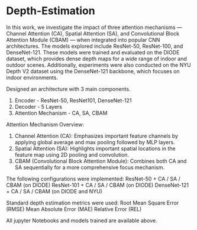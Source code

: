 # Depth-Estimation

In this work, we investigate the impact of three attention mechanisms — Channel Attention (CA),
Spatial Attention (SA), and Convolutional Block Attention Module (CBAM) — when integrated
into popular CNN architectures. The models explored include ResNet-50, ResNet-100, and
DenseNet-121. These models were trained and evaluated on the DIODE dataset, which provides
dense depth maps for a wide range of indoor and outdoor scenes. Additionally, experiments were also
conducted on the NYU Depth V2 dataset using the DenseNet-121 backbone, which focuses on
indoor environments.

Designed an architecture with 3 main components.
1) Encoder - ResNet-50, ResNet101, DenseNet-121
2) Decoder - 5 Layers
3) Attention Mechanism - CA, SA, CBAM

Attention Mechanism Overview:
1) Channel Attention (CA): Emphasizes important feature channels by applying global average and
max pooling followed by MLP layers.
2) Spatial Attention (SA): Highlights important spatial locations in the feature map using 2D
pooling and convolution.
3) CBAM (Convolutional Block Attention Module): Combines both CA and SA sequentially for a
more comprehensive focus mechanism.

The following configurations were implemented:
ResNet-50 + CA / SA / CBAM (on DIODE)
ResNet-101 + CA / SA / CBAM (on DIODE)
DenseNet-121 + CA / SA / CBAM (on DIODE and NYU)

Standard depth estimation metrics were used:
Root Mean Square Error (RMSE)
Mean Absolute Error (MAE)
Relative Error (REL)

All jupyter Notebooks and models trained are available above.
